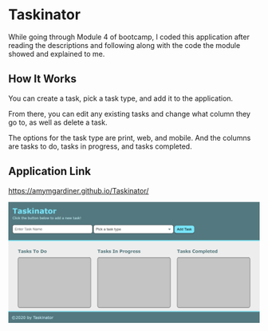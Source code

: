 # Taskinator

While going through Module 4 of bootcamp, I coded this application after reading the descriptions and following along with the code the module showed and explained to me.

## How It Works

You can create a task, pick a task type, and add it to the application.

From there, you can edit any existing tasks and change what column they go to, as well as delete a task.

The options for the task type are print, web, and mobile. And the columns are tasks to do, tasks in progress, and tasks completed.

## Application Link

https://amymgardiner.github.io/Taskinator/

![plot](./assets/images/Screenshot%202022-06-21%20161815.png)
